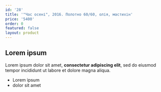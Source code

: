 ```yaml
---
id: '28'
title: '"Час осені", 2016. Полотно 60/60, олія, мастихін'
price: '5400'
order: 0
featured: false
layout: product
---
```

## Lorem ipsum

Lorem ipsum dolor sit amet, **consectetur adipiscing elit**, sed do eiusmod tempor incididunt ut labore et dolore magna aliqua.

- Lorem ipsum
- dolor sit amet